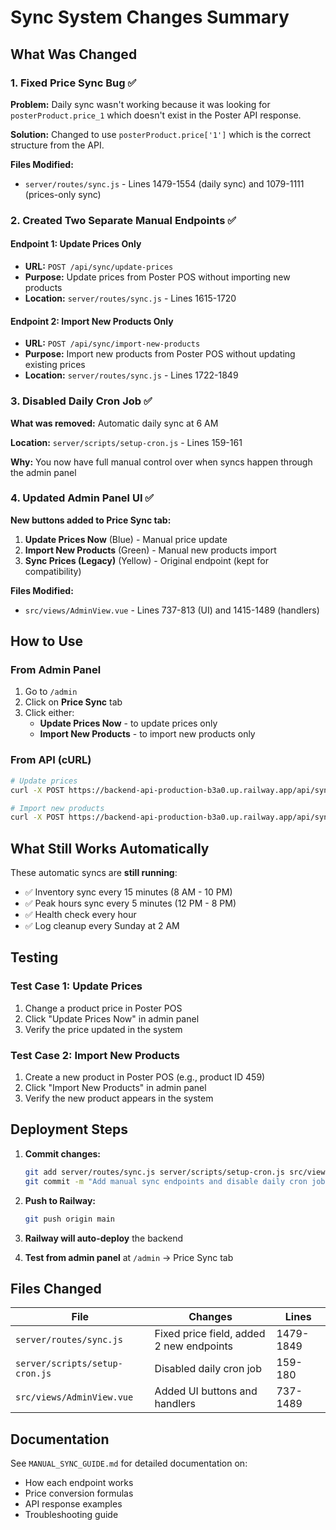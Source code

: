 # Sync System Changes Summary

## What Was Changed

### 1. Fixed Price Sync Bug ✅
**Problem:** Daily sync wasn't working because it was looking for `posterProduct.price_1` which doesn't exist in the Poster API response.

**Solution:** Changed to use `posterProduct.price['1']` which is the correct structure from the API.

**Files Modified:**
- `server/routes/sync.js` - Lines 1479-1554 (daily sync) and 1079-1111 (prices-only sync)

### 2. Created Two Separate Manual Endpoints ✅

#### Endpoint 1: Update Prices Only
- **URL:** `POST /api/sync/update-prices`
- **Purpose:** Update prices from Poster POS without importing new products
- **Location:** `server/routes/sync.js` - Lines 1615-1720

#### Endpoint 2: Import New Products Only
- **URL:** `POST /api/sync/import-new-products`
- **Purpose:** Import new products from Poster POS without updating existing prices
- **Location:** `server/routes/sync.js` - Lines 1722-1849

### 3. Disabled Daily Cron Job ✅
**What was removed:** Automatic daily sync at 6 AM

**Location:** `server/scripts/setup-cron.js` - Lines 159-161

**Why:** You now have full manual control over when syncs happen through the admin panel

### 4. Updated Admin Panel UI ✅
**New buttons added to Price Sync tab:**
1. **Update Prices Now** (Blue) - Manual price update
2. **Import New Products** (Green) - Manual new products import
3. **Sync Prices (Legacy)** (Yellow) - Original endpoint (kept for compatibility)

**Files Modified:**
- `src/views/AdminView.vue` - Lines 737-813 (UI) and 1415-1489 (handlers)

## How to Use

### From Admin Panel
1. Go to `/admin`
2. Click on **Price Sync** tab
3. Click either:
   - **Update Prices Now** - to update prices only
   - **Import New Products** - to import new products only

### From API (cURL)
```bash
# Update prices
curl -X POST https://backend-api-production-b3a0.up.railway.app/api/sync/update-prices

# Import new products
curl -X POST https://backend-api-production-b3a0.up.railway.app/api/sync/import-new-products
```

## What Still Works Automatically

These automatic syncs are **still running**:
- ✅ Inventory sync every 15 minutes (8 AM - 10 PM)
- ✅ Peak hours sync every 5 minutes (12 PM - 8 PM)
- ✅ Health check every hour
- ✅ Log cleanup every Sunday at 2 AM

## Testing

### Test Case 1: Update Prices
1. Change a product price in Poster POS
2. Click "Update Prices Now" in admin panel
3. Verify the price updated in the system

### Test Case 2: Import New Products
1. Create a new product in Poster POS (e.g., product ID 459)
2. Click "Import New Products" in admin panel
3. Verify the new product appears in the system

## Deployment Steps

1. **Commit changes:**
   ```bash
   git add server/routes/sync.js server/scripts/setup-cron.js src/views/AdminView.vue
   git commit -m "Add manual sync endpoints and disable daily cron job"
   ```

2. **Push to Railway:**
   ```bash
   git push origin main
   ```

3. **Railway will auto-deploy** the backend

4. **Test from admin panel** at `/admin` → Price Sync tab

## Files Changed

| File | Changes | Lines |
|------|---------|-------|
| `server/routes/sync.js` | Fixed price field, added 2 new endpoints | 1479-1849 |
| `server/scripts/setup-cron.js` | Disabled daily cron job | 159-180 |
| `src/views/AdminView.vue` | Added UI buttons and handlers | 737-1489 |

## Documentation

See `MANUAL_SYNC_GUIDE.md` for detailed documentation on:
- How each endpoint works
- Price conversion formulas
- API response examples
- Troubleshooting guide

